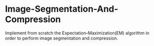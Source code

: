 # Image-Segmentation-And-Compression
Implement from scratch the Expectation–Maximization(EM) algorithm in order to perform image segmentation and compression.
